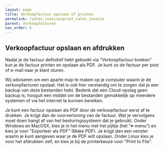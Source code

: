 ```yaml
---
layout: page
title: Verkoopfactuur opslaan of printen
permalink: /sales_invoice/print_sales_invoice
parent: Verkoopfacturen
nav_order: 5
---
```


## Verkoopfactuur opslaan en afdrukken

Nadat je de factuur definitief hebt geboekt via "Verkoopfactuur boeken" kun je
de factuur printen en opslaan als PDF. Je kunt zo de factuur per post of e-mail
naar je klant sturen.

Wij adviseren om een aparte map te maken op je computer waarin je de verkoopfacturen opslaat.
Het is ook hier verstandig om te zorgen dat je een backup van deze bestanden hebt.
Bedenk dat een Cloud-opslag geen backup is, hooguit een middel om de bestanden gemakkelijk
op meerdere systemen of via het internet te kunnen bereiken.

Je kunt een factuur opslaan als PDF door de verkoopfactuur eerst af te drukken.
Je krijgt dan de voorvertoning van de factuur. Wat je vervolgens moet doen hangt af van het besturingssysteem dat je gebruikt.
Onder Windows en MacOSX, kies je in het menu met het pijltje (het "&#9662;-menu") en kies je voor "Exporteer als PDF" (Make PDF).
Je krijgt dan een venster waarin je kunt aangeven waar je de PDF wilt opslaan.
Onder Linux kies je voor het afdrukken zelf, en kies je bij de printerkeuze voor "Print to File".


